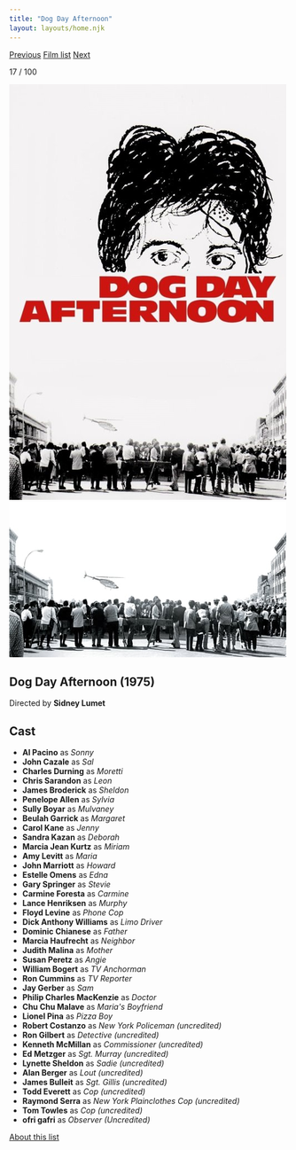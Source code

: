 ```yaml
---
title: "Dog Day Afternoon"
layout: layouts/home.njk
---
```


<nav class="films">
  <a class="prev" href="../the-sting">Previous</a>
  <a href="../">Film list</a>
  <a class="next" href="../three-days-of-the-condor">Next</a>
</nav>

<p>17 / 100</p>

<article class="film">
  <img class="poster" src="../films/posters/dog-day-afternoon.jpg" alt="">
  <img class="backdrop" src="../films/backdrops/dog-day-afternoon.jpg" alt="">

  <h1>Dog Day Afternoon (1975)</h1>

  <p class="director">
    Directed by <strong>Sidney Lumet</strong>
  </p>


  <h2>
    Cast
  </h2>
  <ul>
    <li><strong>Al Pacino</strong> as <em>Sonny</em></li>
<li><strong>John Cazale</strong> as <em>Sal</em></li>
<li><strong>Charles Durning</strong> as <em>Moretti</em></li>
<li><strong>Chris Sarandon</strong> as <em>Leon</em></li>
<li><strong>James Broderick</strong> as <em>Sheldon</em></li>
<li><strong>Penelope Allen</strong> as <em>Sylvia</em></li>
<li><strong>Sully Boyar</strong> as <em>Mulvaney</em></li>
<li><strong>Beulah Garrick</strong> as <em>Margaret</em></li>
<li><strong>Carol Kane</strong> as <em>Jenny</em></li>
<li><strong>Sandra Kazan</strong> as <em>Deborah</em></li>
<li><strong>Marcia Jean Kurtz</strong> as <em>Miriam</em></li>
<li><strong>Amy Levitt</strong> as <em>Maria</em></li>
<li><strong>John Marriott</strong> as <em>Howard</em></li>
<li><strong>Estelle Omens</strong> as <em>Edna</em></li>
<li><strong>Gary Springer</strong> as <em>Stevie</em></li>
<li><strong>Carmine Foresta</strong> as <em>Carmine</em></li>
<li><strong>Lance Henriksen</strong> as <em>Murphy</em></li>
<li><strong>Floyd Levine</strong> as <em>Phone Cop</em></li>
<li><strong>Dick Anthony Williams</strong> as <em>Limo Driver</em></li>
<li><strong>Dominic Chianese</strong> as <em>Father</em></li>
<li><strong>Marcia Haufrecht</strong> as <em>Neighbor</em></li>
<li><strong>Judith Malina</strong> as <em>Mother</em></li>
<li><strong>Susan Peretz</strong> as <em>Angie</em></li>
<li><strong>William Bogert</strong> as <em>TV Anchorman</em></li>
<li><strong>Ron Cummins</strong> as <em>TV Reporter</em></li>
<li><strong>Jay Gerber</strong> as <em>Sam</em></li>
<li><strong>Philip Charles MacKenzie</strong> as <em>Doctor</em></li>
<li><strong>Chu Chu Malave</strong> as <em>Maria's Boyfriend</em></li>
<li><strong>Lionel Pina</strong> as <em>Pizza Boy</em></li>
<li><strong>Robert Costanzo</strong> as <em>New York Policeman (uncredited)</em></li>
<li><strong>Ron Gilbert</strong> as <em>Detective (uncredited)</em></li>
<li><strong>Kenneth McMillan</strong> as <em>Commissioner (uncredited)</em></li>
<li><strong>Ed Metzger</strong> as <em>Sgt. Murray (uncredited)</em></li>
<li><strong>Lynette Sheldon</strong> as <em>Sadie (uncredited)</em></li>
<li><strong>Alan Berger</strong> as <em>Lout (uncredited)</em></li>
<li><strong>James Bulleit</strong> as <em>Sgt. Gillis (uncredited)</em></li>
<li><strong>Todd Everett</strong> as <em>Cop (uncredited)</em></li>
<li><strong>Raymond Serra</strong> as <em>New York Plainclothes Cop (uncredited)</em></li>
<li><strong>Tom Towles</strong> as <em>Cop (uncredited)</em></li>
<li><strong>ofri gafri</strong> as <em>Observer (Uncredited)</em></li>
  </ul>
</article>
<footer>
  <a href="../about">About this list</a>
</footer>
